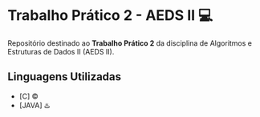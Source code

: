 # Trabalho Prático 2 - AEDS II 💻

Repositório destinado ao **Trabalho Prático 2** da disciplina de Algoritmos e Estruturas de Dados II (AEDS II).

## Linguagens Utilizadas 

- [C] ©️
- [JAVA] ♨️
